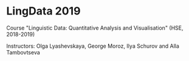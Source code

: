 # LingData 2019


Course "Linguistic Data: Quantitative Analysis and Visualisation" (HSE, 2018-2019)

Instructors: Olga Lyashevskaya, George Moroz, Ilya Schurov and Alla Tambovtseva